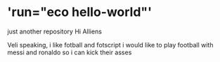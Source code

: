 # 'run="eco hello-world"'
just another repository
Hi Alliens

Veli speaking, i like fotball and fotscript
i would like to play football with messi and ronaldo so i can kick their asses
